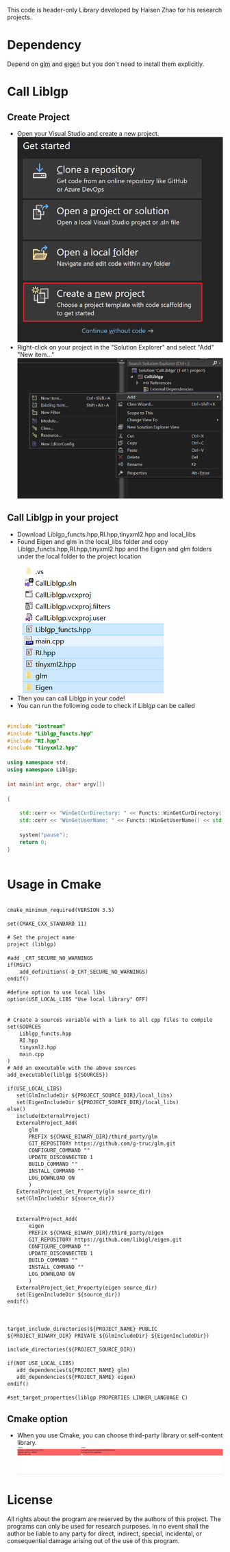 This code is header-only Library developed by Haisen Zhao for his research projects.

# Dependency

Depend on [glm](https://github.com/g-truc/glm.git) and [eigen](https://github.com/libigl/eigen.git) but you don't need to install them explicitly.


# Call Liblgp

## Create Project
- Open your Visual Studio and create a new project.![image-create_a_new_project](images/image-create_a_new_project.png)
- Right-click on your project in the "Solution Explorer" and select "Add" "New item..."![add-item](images/add-item.png)

## Call Liblgp in your project
- Download Liblgp\_functs.hpp,RI.hpp,tinyxml2.hpp and local\_libs
- Found Eigen and glm in the local_libs folder and copy Liblgp\_functs.hpp,RI.hpp,tinyxml2.hpp and the Eigen and glm folders under the local folder to the project location![move_file](images/move_file.png)
- Then you can call Liblgp in your code!
- You can run the following code to check if Liblgp can be called

```cpp

#include "iostream"
#include "Liblgp_functs.hpp"
#include "RI.hpp"
#include "tinyxml2.hpp"

using namespace std;
using namespace Liblgp;

int main(int argc, char* argv[])

{

	std::cerr << "WinGetCurDirectory: " << Functs::WinGetCurDirectory() << std::endl;
	std::cerr << "WinGetUserName: " << Functs::WinGetUserName() << std::endl;
	
	system("pause");
	return 0;
}
 
```


# Usage in Cmake

```

cmake_minimum_required(VERSION 3.5)

set(CMAKE_CXX_STANDARD 11)

# Set the project name
project (liblgp)

#add _CRT_SECURE_NO_WARNINGS
if(MSVC)
    add_definitions(-D_CRT_SECURE_NO_WARNINGS)
endif()

#define option to use local libs
option(USE_LOCAL_LIBS "Use local library" OFF)


# Create a sources variable with a link to all cpp files to compile
set(SOURCES
    Liblgp_functs.hpp
    RI.hpp
    tinyxml2.hpp
    main.cpp
)
# Add an executable with the above sources
add_executable(liblgp ${SOURCES})

if(USE_LOCAL_LIBS)
   set(GlmIncludeDir ${PROJECT_SOURCE_DIR}/local_libs)
   set(EigenIncludeDir ${PROJECT_SOURCE_DIR}/local_libs)
else()
   include(ExternalProject)
   ExternalProject_Add(
       glm
       PREFIX ${CMAKE_BINARY_DIR}/third_party/glm
       GIT_REPOSITORY https://github.com/g-truc/glm.git
       CONFIGURE_COMMAND ""
   	   UPDATE_DISCONNECTED 1
       BUILD_COMMAND ""
       INSTALL_COMMAND ""
       LOG_DOWNLOAD ON
       )
   ExternalProject_Get_Property(glm source_dir)
   set(GlmIncludeDir ${source_dir})


   ExternalProject_Add(
       eigen
       PREFIX ${CMAKE_BINARY_DIR}/third_party/eigen
       GIT_REPOSITORY https://github.com/libigl/eigen.git
       CONFIGURE_COMMAND ""
	   UPDATE_DISCONNECTED 1
       BUILD_COMMAND ""
       INSTALL_COMMAND ""
       LOG_DOWNLOAD ON
       )
   ExternalProject_Get_Property(eigen source_dir)
   set(EigenIncludeDir ${source_dir})
endif()



target_include_directories(${PROJECT_NAME} PUBLIC ${PROJECT_BINARY_DIR} PRIVATE ${GlmIncludeDir} ${EigenIncludeDir})

include_directories(${PROJECT_SOURCE_DIR})

if(NOT USE_LOCAL_LIBS)
   add_dependencies(${PROJECT_NAME} glm)
   add_dependencies(${PROJECT_NAME} eigen)
endif()

#set_target_properties(liblgp PROPERTIES LINKER_LANGUAGE C)

```
## Cmake option
- When you use Cmake, you can choose third-party library or self-content library.![cmake_option](images/cmake_option.png)

# License
All rights about the program are reserved by the authors of this project. The programs can only be used for research purposes. In no event shall the author be liable to any party for direct, indirect, special, incidental, or consequential damage arising out of the use of this program.
